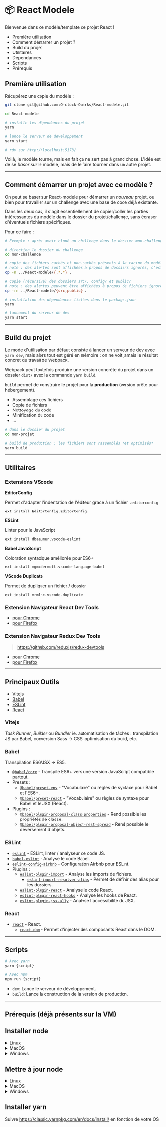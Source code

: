 📦 React Modele
===============

Bienvenue dans ce modèle/template de projet React !

- Première utilisation
- Comment démarrer un projet ?
- Build du projet
- Utilitaires
- Dépendances
- Scripts
- Prérequis

Première utilisation
--------------------

Récupérez une copie du modèle :

```sh
git clone git@github.com:O-clock-Quarks/React-modele.git

cd React-modele

# installe les dépendances du projet
yarn 

# lance le serveur de developpement
yarn start 

# rdv sur http://localhost:5173/
```

Voilà, le modèle tourne, mais en fait ça ne sert pas à grand chose. L'idée est de se _baser sur_ le modèle, mais de le faire tourner dans un autre projet.

---

Comment démarrer un projet avec ce modèle ?
-------------------------------------------

On peut se baser sur React-modele pour démarrer un *nouveau* projet, ou bien pour travailler sur un challenge avec une base de code déjà existante.

Dans les deux cas, il s'agit essentiellement de copier/coller les parties intéressantes du modèle dans le dossier du projet/challenge, sans écraser d'éventuels fichiers spécifiques. 

Pour ce faire :

``` sh
# Exemple : après avoir cloné un challenge dans le dossier mon-challenge/

# direction le dossier du challenge
cd mon-challenge

# copie des fichiers cachés et non-cachés présents à la racine du modèle
# note : des alertes sont affichées à propos de dossiers ignorés, c'est normal
cp -n ../React-modele/{.*,*} .

# copie (récursive) des dossiers src/, config/ et public/
# note : des alertes peuvent être affichées à propos de fichiers ignorés, c'est normal
cp -rn ../React-modele/{src,public} .

# installation des dépendances listées dans le package.json
yarn

# lancement du serveur de dev
yarn start
```

---

Build du projet
---------------

Le mode d'utilisation par défaut consiste à lancer un serveur de dev avec `yarn dev`, mais alors tout est géré en mémoire : on ne voit jamais le résultat concret du travail de Webpack.

Webpack peut toutefois produire une version concrète du projet dans un dossier `dist/` avec la commande `yarn build`.

`build` permet de construire le projet pour la **production** (version prête pour hébergement).
- Assemblage des fichiers
- Copie de fichiers
- Nettoyage du code
- Minification du code
- ...

```sh
# dans le dossier du projet
cd mon-projet

# build de production : les fichiers sont rassemblés *et optimisés*
yarn build
```

---

Utilitaires
-----------

### Extensions VScode

**EditorConfig**

Permet d'adapter l'indentation de l'éditeur grace à un fichier `.editorconfig`

`ext install EditorConfig.EditorConfig`

**ESLint**

Linter pour le JavaScript

`ext install dbaeumer.vscode-eslint`

**Babel JavaScript**

Coloration syntaxique améliorée pour ES6+

`ext install mgmcdermott.vscode-language-babel`

**VScode Duplicate**

Permet de dupliquer un fichier / dossier

`ext install mrmlnc.vscode-duplicate`


### Extension Navigateur React Dev Tools
  
- [pour Chrome](https://chrome.google.com/webstore/detail/react-developer-tools/fmkadmapgofadopljbjfkapdkoienihi)
- [pour Firefox](https://addons.mozilla.org/en-US/firefox/addon/react-devtools/)

### Extension Navigateur Redux Dev Tools

> https://github.com/reduxjs/redux-devtools

- [pour Chrome](https://chrome.google.com/webstore/detail/redux-devtools/lmhkpmbekcpmknklioeibfkpmmfibljd)
- [pour Firefox](https://addons.mozilla.org/en-US/firefox/addon/reduxdevtools/)

---

Principaux Outils
-----------------

- [Vitejs](https://vitejs.dev/)
- [Babel](https://babeljs.io/)
- [ESLint](https://eslint.org/)
- [React](https://reactjs.org/)


### Vitejs

*Task Runner*, *Builder* ou *Bundler* ie. automatisation de tâches : transpilation JS par Babel, conversion Sass -> CSS, optimisation du build, etc.

### Babel

Transpilation ES6/JSX -> ES5.

- [`@babel/core`](https://www.npmjs.com/package/@babel/core) - Transpile ES6+ vers une version JavaScript compatible partout.
- Presets :
  - [`@babel/preset-env`](https://babeljs.io/docs/en/babel-preset-env) - "Vocabulaire" ou règles de syntaxe pour Babel et l'ES6+.
  - [`@babel/preset-react`](https://babeljs.io/docs/en/babel-preset-react) - "Vocabulaire" ou règles de syntaxe pour Babel et le JSX (React).
- Plugins :
  - [`@babel/plugin-proposal-class-properties`](https://babeljs.io/docs/en/babel-plugin-proposal-class-properties) - Rend possible les propriétés de classe.
  - [`@babel/plugin-proposal-object-rest-spread`](https://babeljs.io/docs/en/babel-plugin-proposal-object-rest-spread) - Rend possible le déversement d'objets.

### ESLint

- [`eslint`](https://github.com/eslint/eslint) - ESLint, linter / analyseur de code JS.
- [`babel-eslint`](https://github.com/babel/babel-eslint) - Analyse le code Babel.
- [`eslint-config-airbnb`](https://github.com/airbnb/javascript/tree/master/packages/eslint-config-airbnb) - Configuration Airbnb pour ESLint.
- Plugins : 
  - [`eslint-plugin-import`](https://github.com/benmosher/eslint-plugin-import) - Analyse les imports de fichiers.
    - [`eslint-import-resolver-alias`](https://github.com/johvin/eslint-import-resolver-alias) - Permet de définir des alias pour les dossiers.
  - [`eslint-plugin-react`](https://github.com/yannickcr/eslint-plugin-react) - Analyse le code React.
  - [`eslint-plugin-react-hooks`](https://github.com/facebook/react/tree/master/packages/eslint-plugin-react-hooks) - Analyse les hooks de React.
  - [`eslint-plugin-jsx-a11y`](https://github.com/evcohen/eslint-plugin-jsx-a11y) - Analyse l'accessibilité du JSX.

### React

- [`react`](https://github.com/facebook/react) - React.
  - [`react-dom`](https://github.com/facebook/react/tree/master/packages/react-dom) - Permet d'injecter des composants React dans le DOM.

---

Scripts
-------

```sh
# Avec yarn
yarn {script}

# Avec npm
npm run {script}
```

- `dev`: Lance le serveur de développement.
- `build`: Lance la construction de la version de production.

---

Prérequis (déjà présents sur la VM)
-------

## Installer node

<details>
  <summary>Linux</summary>

**Ubuntu :**

```
sudo apt install nodejs
```

**Pour les autres distributions**, vérifier https://github.com/nodesource/distributions/blob/master/README.md#installation-instructions

Ou https://nodejs.org/en/download/package-manager/

**Alternative via NVM**  
NVM est un outil permettant de gérer plusieurs installations de plusieurs versions de node
- [Installer NVM](https://github.com/nvm-sh/nvm#installing-and-updating)
- [Utiliser NVM](https://github.com/nvm-sh/nvm#usage)
</details>

<details>
  <summary>MacOS</summary>

- A télécharger directement sur https://nodejs.org/en/

Ou

- [Installer homebrew](https://brew.sh/)
- Puis node avec la commande `brew install node` 


</details>

<details>
  <summary>Windows</summary>


- A télécharger directement sur https://nodejs.org/en/

Ou

- [Installer chocolatey](https://chocolatey.org/)
- Puis node avec la commande `choco install nodejs` 


</details>

## Mettre à jour node


<details>
  <summary>Linux</summary>

**Méthode via npm**
```
sudo npm cache clean -f
sudo npm install -g n
sudo n stable
```

**Si vous utilisez NVM**  
- [Référez vous à l'utilisation de nvm](https://github.com/nvm-sh/nvm#usage)
</details>

<details>
  <summary>MacOS</summary>

- A télécharger directement sur https://nodejs.org/en/

Ou

**Méthode via npm**
```
sudo npm cache clean -f
sudo npm install -g n
sudo n stable
```


</details>

<details>
  <summary>Windows</summary>


- A télécharger directement sur https://nodejs.org/en/

Ou

- Si vous utilisez [chocolatey](https://chocolatey.org/) `choco upgrade nodejs` 


</details>


## Installer yarn

Suivre https://classic.yarnpkg.com/en/docs/install/ en fonction de votre OS
